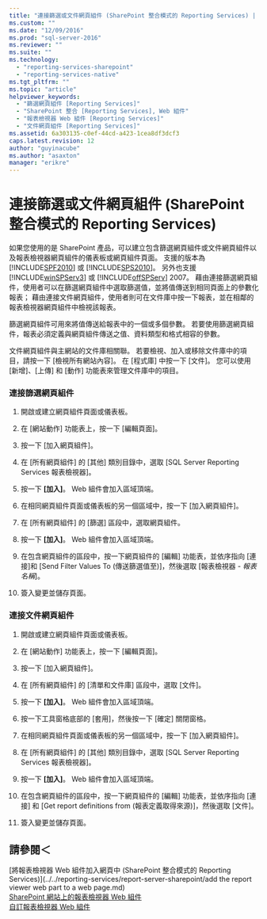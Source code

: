 ```yaml
---
title: "連接篩選或文件網頁組件 (SharePoint 整合模式的 Reporting Services) | Microsoft Docs"
ms.custom: ""
ms.date: "12/09/2016"
ms.prod: "sql-server-2016"
ms.reviewer: ""
ms.suite: ""
ms.technology: 
  - "reporting-services-sharepoint"
  - "reporting-services-native"
ms.tgt_pltfrm: ""
ms.topic: "article"
helpviewer_keywords: 
  - "篩選網頁組件 [Reporting Services]"
  - "SharePoint 整合 [Reporting Services], Web 組件"
  - "報表檢視器 Web 組件 [Reporting Services]"
  - "文件網頁組件 [Reporting Services]"
ms.assetid: 6a303135-c0ef-44cd-a423-1cea8df3dcf3
caps.latest.revision: 12
author: "guyinacube"
ms.author: "asaxton"
manager: "erikre"
---
```

# 連接篩選或文件網頁組件 (SharePoint 整合模式的 Reporting Services)
  如果您使用的是 SharePoint 產品，可以建立包含篩選網頁組件或文件網頁組件以及報表檢視器網頁組件的儀表板或網頁組件頁面。 支援的版本為 [!INCLUDE[SPF2010](../../includes/spf2010-md.md)] 或 [!INCLUDE[SPS2010](../../includes/sps2010-md.md)]。 另外也支援 [!INCLUDE[winSPServ3](../../includes/winspserv3-md.md)] 或 [!INCLUDE[offSPServ](../../includes/offspserv-md.md)] 2007。 藉由連接篩選網頁組件，使用者可以在篩選網頁組件中選取篩選值，並將值傳送到相同頁面上的參數化報表； 藉由連接文件網頁組件，使用者則可在文件庫中按一下報表，並在相鄰的報表檢視器網頁組件中檢視該報表。  
  
 篩選網頁組件可用來將值傳送給報表中的一個或多個參數。 若要使用篩選網頁組件，報表必須定義與網頁組件傳送之值、資料類型和格式相容的參數。  
  
 文件網頁組件與主網站的文件庫相關聯。 若要檢視、加入或移除文件庫中的項目，請按一下 [檢視所有網站內容]。 在 [程式庫] 中按一下 [文件]。 您可以使用 [新增]、[上傳] 和 [動作] 功能表來管理文件庫中的項目。  
  
### 連接篩選網頁組件  
  
1.  開啟或建立網頁組件頁面或儀表板。  
  
2.  在 [網站動作] 功能表上，按一下 [編輯頁面]。  
  
3.  按一下 [加入網頁組件]。  
  
4.  在 [所有網頁組件] 的 [其他] 類別目錄中，選取 [SQL Server Reporting Services 報表檢視器]。  
  
5.  按一下 **[加入]**。 Web 組件會加入區域頂端。  
  
6.  在相同網頁組件頁面或儀表板的另一個區域中，按一下 [加入網頁組件]。  
  
7.  在 [所有網頁組件] 的 [篩選] 區段中，選取網頁組件。  
  
8.  按一下 **[加入]**。 Web 組件會加入區域頂端。  
  
9. 在包含網頁組件的區段中，按一下網頁組件的 [編輯] 功能表，並依序指向 [連接]和 [Send Filter Values To (傳送篩選值至)]，然後選取 [報表檢視器  - *報表名稱*]。  
  
10. 簽入變更並儲存頁面。  
  
### 連接文件網頁組件  
  
1.  開啟或建立網頁組件頁面或儀表板。  
  
2.  在 [網站動作] 功能表上，按一下 [編輯頁面]。  
  
3.  按一下 [加入網頁組件]。  
  
4.  在 [所有網頁組件] 的 [清單和文件庫] 區段中，選取 [文件]。  
  
5.  按一下 **[加入]**。 Web 組件會加入區域頂端。  
  
6.  按一下工具窗格底部的 [套用]，然後按一下 [確定] 關閉窗格。  
  
7.  在相同網頁組件頁面或儀表板的另一個區域中，按一下 [加入網頁組件]。  
  
8.  在 [所有網頁組件] 的 [其他] 類別目錄中，選取 [SQL Server Reporting Services 報表檢視器]。  
  
9. 按一下 **[加入]**。 Web 組件會加入區域頂端。  
  
10. 在包含網頁組件的區段中，按一下網頁組件的 [編輯] 功能表，並依序指向 [連接] 和 [Get report definitions from (報表定義取得來源)]，然後選取 [文件]。  
  
11. 簽入變更並儲存頁面。  
  
## 請參閱＜  
 [將報表檢視器 Web 組件加入網頁中 &#40;SharePoint 整合模式的 Reporting Services&#41;](../../reporting-services/report-server-sharepoint/add the report viewer web part to a web page.md)   
 [SharePoint 網站上的報表檢視器 Web 組件](../../reporting-services/report-server-sharepoint/report-viewer-web-part-on-a-sharepoint-site.md)   
 [自訂報表檢視器 Web 組件](../../reporting-services/report-server-sharepoint/customize-the-report-viewer-web-part.md)  
  
  